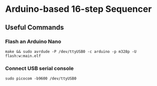 # Arduino-based 16-step Sequencer

## Useful Commands

### Flash an Arduino Nano
```
make && sudo avrdude -P /dev/ttyUSB0 -c arduino -p m328p -U flash:w:main.elf
```

### Connect USB serial console
```
sudo picocom -b9600 /dev/ttyUSB0
```
